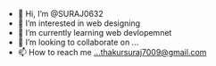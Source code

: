 - 👋 Hi, I’m @SURAJ0632
- 👀 I’m interested in web designing
- 🌱 I’m currently learning  web devlopemnet 
- 💞️ I’m looking to collaborate on ...
- 📫 How to reach me ...thakursuraj7009@gmail.com

<!---
SURAJ0632/SURAJ0632 is a ✨ special ✨ repository because its `README.md` (this file) appears on your GitHub profile.
You can click the Preview link to take a look at your changes.
--->
